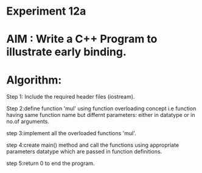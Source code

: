 #            Experiment 12a
# AIM : Write a C++ Program to illustrate early binding.
# Algorithm:
Step 1: Include the required header files (iostream).

Step 2:define function 'mul' using function overloading concept i.e function having same function name but differnt parameters: either in datatype or in no.of arguments.  
  
step 3:implement all the overloaded functions 'mul'.  
  
step 4:create main() method and call the functions using appropriate parameters datatype which are  passed in function definitions.  
  
step 5:return 0 to end the program.

